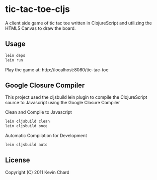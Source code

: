 # tic-tac-toe-cljs

A client side game of tic tac toe written in ClojureScript and utilizing the HTML5 Canvas to draw the board. 

## Usage

```bash
lein deps
lein run
```

Play the game at: http://localhost:8080/tic-tac-toe

## Google Closure Compiler

This project used the cljsbuild lein plugin to compile the ClojureScript source to Javascript using the Google Closure Compiler

Clean and Compile to Javascript
```bash
lein cljsbuild clean
lein cljsbuild once
```

Automatic Compilation for Development
```bash
lein cljsbuild auto
```

## License

Copyright (C) 2011 Kevin Chard


